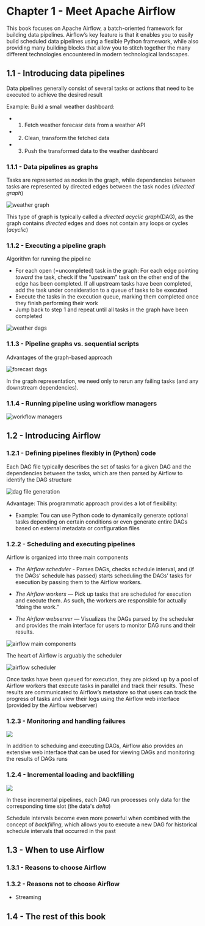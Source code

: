 # Chapter 1 - Meet Apache Airflow

This book focuses on Apache Airflow, a batch-oriented framework for building data pipelines. Airflow’s key feature is that it enables you to easily build scheduled data pipelines using a flexible Python framework, while also providing many building blocks that allow you to stitch together the many different technologies encountered in modern technological landscapes. 

## 1.1 - Introducing data pipelines

Data pipelines generally consist of several tasks or actions that need to be executed to achieve the desired result

Example: Build a small weather dashboard:

- 1. Fetch weather forecasr data from a weather API
- 2. Clean, transform the fetched data
- 3. Push the transformed data to the weather dashboard

### 1.1.1 - Data pipelines as graphs

Tasks are represented as nodes in the graph, while dependencies between tasks are represented by directed edges between the task nodes (_directed graph_)

![weather graph](../img/chap01/weather_graphs.png)

This type of graph is typically called a _directed acyclic graph_(DAG), as the graph contains _directed_ edges and does not contain any loops or cycles (_acyclic_)

### 1.1.2 - Executing a pipeline graph

Algorithm for running the pipeline

- For each open (=uncompleted) task in the graph: For each edge pointing _toward_ the task, check if the "upstream" task on the other end of the edge has been completed. If all upstream tasks have been completed, add the task under consideration to a queue of tasks to be executed
- Execute the tasks in the execution queue, marking them completed once they finish performing their work
- Jump back to step 1 and repeat until all tasks in the graph have been completed

![weather dags](../img/chap01/weather_dags.png)

### 1.1.3 - Pipeline graphs vs. sequential scripts

Advantages of the graph-based approach

![forecast dags](../img/chap01/forecast_dags.png)

In the graph representation, we need only to rerun any failing tasks (and any downstream dependencies).

### 1.1.4 - Running pipeline using workflow managers

![workflow managers](../img/chap01/workflow_managers.png)

## 1.2 - Introducing Airflow

### 1.2.1 - Defining pipelines flexibly in (Python) code

Each DAG file typically describes the set of tasks for a given DAG and the dependencies between the tasks, which are then parsed by Airflow to identify the DAG structure

![dag file generation](../img/chap01/dag_file_generation.png)

Advantage: This programmatic approach provides a lot of flexibility:
- Example: Tou can use Python code to dynamically generate optional tasks depending on certain conditions or even generate entire DAGs based on external metadata or configuration files

### 1.2.2 - Scheduling and executing pipelines

Airflow is organized into three main components

- _The Airflow scheduler_ - Parses DAGs, checks schedule interval, and (if the DAGs’ schedule has passed) starts scheduling the DAGs’ tasks for execution by passing them to the Airflow workers.

- _The Airflow workers_ — Pick up tasks that are scheduled for execution and execute them. As such, the workers are responsible for actually “doing the work.”

- _The Airflow webserver_ — Visualizes the DAGs parsed by the scheduler and provides the main interface for users to monitor DAG runs and their results.

![airflow main components](../img/chap01/airflow_main_components.png)

The heart of Airflow is arguably the scheduler

![airflow scheduler](../img/chap01/airflow_scheduler.png)

Once tasks have been queued for execution, they are picked up by a pool of Airflow workers that execute tasks in parallel and track their results. These results are communicated to Airflow’s metastore so that users can track the progress of tasks and view their logs using the Airflow web interface (provided by the Airflow webserver)

### 1.2.3 - Monitoring and handling failures

![](../img/chap01/airflow_webserver_ui.png)

In addition to scheduing and executing DAGs, Airflow also provides an extensive web interface that can be used for viewing DAGs and monitoring the results of DAGs runs

### 1.2.4 - Incremental loading and backfilling

![](../img/chap01/schedule_intervals.png)

In these incremental pipelines, each DAG run processes only data for the corresponding time slot (the data's _delta_)

Schedule intervals become even more powerful when combined with the concept of _backfilling_, which allows you to execute a new DAG for historical schedule intervals that occurred in the past

## 1.3 - When to use Airflow

### 1.3.1 - Reasons to choose Airflow

### 1.3.2 - Reasons not to choose Airflow
- Streaming

## 1.4 - The rest of this book
